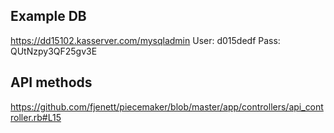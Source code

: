 Example DB
----------
https://dd15102.kasserver.com/mysqladmin
User: d015dedf
Pass: QUtNzpy3QF25gv3E

API methods
-----------
https://github.com/fjenett/piecemaker/blob/master/app/controllers/api_controller.rb#L15
